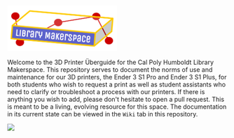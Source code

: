 <img src="https://github.com/cph-library-makerspace/3d-printer-uberguide/blob/main/assets/makerspaceLogo.png" width="250">

Welcome to the 3D Printer Überguide for the Cal Poly Humboldt Library Makerspace. This repository serves to document the norms of use and maintenance for our 3D printers, the Ender 3 S1 Pro and Ender 3 S1 Plus, for both students who wish to request a print as well as student assistants who need to clarify or troubleshoot a process with our printers. If there is anything you wish to add, please don't hesitate to open a pull request. This is meant to be a living, evolving resource for this space. The documentation in its current state can be viewed in the `Wiki` tab in this repository.

<img src="https://github.com/cph-library-makerspace/3d-printer-uberguide/blob/main/assets/makerspaceSign.jpg" width="1200">
